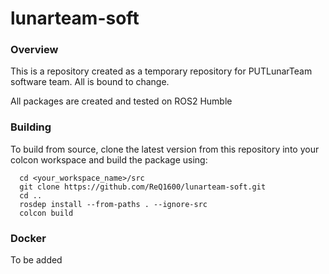 # lunarteam-soft
### Overview
This is a repository created as a temporary repository for PUTLunarTeam software team. All is bound to change.

All packages are created and tested on ROS2 Humble

### Building

To build from source, clone the latest version from this repository into your colcon workspace and build the package using:
~~~
  cd <your_workspace_name>/src
  git clone https://github.com/ReQ1600/lunarteam-soft.git
  cd ..
  rosdep install --from-paths . --ignore-src
  colcon build
~~~

### Docker
To be added
